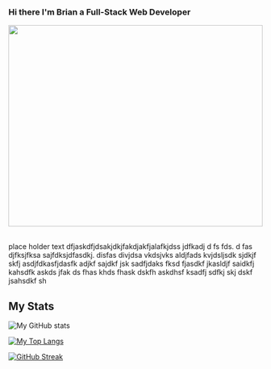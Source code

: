 ### Hi there I'm Brian a Full-Stack Web Developer

<a href="URL_REDIRECT" target="blank"><img align="right" src="https://cdn.dribbble.com/users/416610/screenshots/4801105/media/0f73533e44c089e41c3290d4535491ad.gif" width="100%" height="400" /></a>
&nbsp;

place holder text dfjaskdfjdsakjdkjfakdjakfjalafkjdss jdfkadj d fs fds.  d fas djfksjfksa sajfdksjdfasdkj. disfas divjdsa vkdsjvks aldjfads kvjdsljsdk sjdkjf skfj asdjfdkasfjdasfk adjkf sajdkf jsk sadfjdaks fksd fjasdkf jkasldjf saidkfj kahsdfk askds jfak ds fhas khds fhask dskfh askdhsf ksadfj sdfkj skj dskf jsahsdkf sh

## My Stats

![My GitHub stats](https://github-readme-stats.vercel.app/api?username=Brainybrian316&show_icons=true&theme=tokyonight)
  
[![My Top Langs](https://github-readme-stats.vercel.app/api/top-langs/?username=Brainybrian316&langs_count=8&card_width=495&theme=tokyonight)](https://github.com/Brainybrian316)  

[![GitHub Streak](https://github-readme-streak-stats.herokuapp.com?user=BrainyBrian316&theme=tokyonight&date_format=M%20j%5B%2C%20Y%5D)](https://git.io/streak-stats)  
  
  
  
